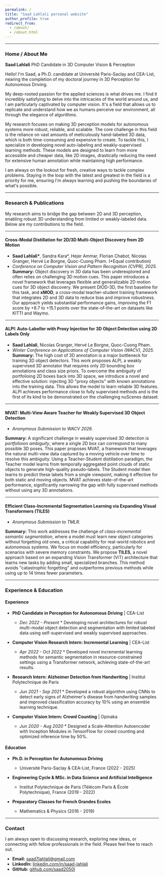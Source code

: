 ```yaml
---
permalink: /
title: "Saad Lahlali personal website"
author_profile: true
redirect_from: 
  - /about/
  - /about.html
---
```


-----
### **Home / About Me**

**Saad Lahlali**
PhD Candidate in 3D Computer Vision & Perception

Hello\! I'm Saad, a Ph.D. candidate at Université Paris-Saclay and CEA-List, nearing the completion of my doctoral journey in 3D Perception for Autonomous Driving.

My deep-rooted passion for the applied sciences is what drives me. I find it incredibly satisfying to delve into the intricacies of the world around us, and I am particularly captivated by computer vision. It's a field that allows us to replicate and understand how we as humans perceive our environment, all through the elegance of algorithms.

My research focuses on making 3D perception models for autonomous systems more robust, reliable, and scalable. The core challenge in this field is the reliance on vast amounts of meticulously hand-labeled 3D data, which is both time-consuming and expensive to create. To tackle this, I specialize in developing novel auto-labeling and weakly-supervised learning methods. These models are designed to learn from more accessible and cheaper data, like 2D images, drastically reducing the need for extensive human annotation while maintaining high performance.

I am always on the lookout for fresh, creative ways to tackle complex problems. Staying in the loop with the latest and greatest in the field is a priority for me, ensuring I'm always learning and pushing the boundaries of what's possible.

-----

### **Research & Publications**

My research aims to bridge the gap between 2D and 3D perception, enabling robust 3D understanding from limited or weakly-labeled data. Below are my contributions to the field.

-----

#### **Cross-Modal Distillation for 2D/3D Multi-Object Discovery from 2D Motion**

  * **Saad Lahlali\***, Sandra Kara\*, Hejer Ammar, Florian Chabot, Nicolas Granger, Hervé Le Borgne, Quoc-Cuong Pham. (\*Equal contribution)
  * *Conference on Computer Vision and Pattern Recognition (CVPR), 2025.* **Summary:** Object discovery in 3D data has been underexplored and often relies on challenging 3D motion cues. This paper introduces a novel framework that leverages flexible and generalizable 2D motion cues for 3D object discovery. We present DIOD-3D, the first baseline for this task, and **xMOD**, a cross-modal teacher-student training framework that integrates 2D and 3D data to reduce bias and improve robustness. Our approach yields substantial performance gains, improving the F1 score by +8.7 to +15.1 points over the state-of-the-art on datasets like KITTI and Waymo.

-----

#### **ALPI: Auto-Labeller with Proxy Injection for 3D Object Detection using 2D Labels Only**

  * **Saad Lahlali**, Nicolas Granger, Hervé Le Borgne, Quoc-Cuong Pham.
  * *Winter Conference on Applications of Computer Vision (WACV), 2025.* **Summary:** The high cost of 3D annotation is a major bottleneck for training 3D object detectors. This work proposes ALPI, a weakly supervised 3D annotator that requires only 2D bounding box annotations and class size priors. To overcome the ambiguity of portfolioing 2D boxes back into 3D space, we introduce a novel and effective solution: injecting 3D "proxy objects" with known annotations into the training data. This allows the model to learn reliable 3D features. ALPI achieves performance close to fully supervised methods and is the first of its kind to be demonstrated on the challenging nuScenes dataset.

-----

#### **MVAT: Multi-View Aware Teacher for Weakly Supervised 3D Object Detection**

  * *Anonymous Submission to WACV 2026.*

**Summary:** A significant challenge in weakly supervised 3D detection is *portfolioion ambiguity*, where a single 2D box can correspond to many possible 3D poses. This paper proposes MVAT, a framework that leverages the natural multi-view data captured by a moving vehicle over time to resolve this ambiguity. Using a Teacher-Student distillation paradigm, the Teacher model learns from temporally aggregated point clouds of static objects to generate high-quality pseudo-labels. The Student model then learns to predict these labels from a single viewpoint, making it effective for both static and moving objects. MVAT achieves state-of-the-art performance, significantly narrowing the gap with fully supervised methods without using any 3D annotations.

-----

#### **Efficient Class-Incremental Segmentation Learning via Expanding Visual Transformers (TILES)**

  * *Anonymous Submission to TMLR.*

**Summary:** This work addresses the challenge of *class-incremental semantic segmentation*, where a model must learn new object categories without forgetting old ones, a critical capability for real-world robotics and autonomous systems. We focus on model efficiency, particularly for scenarios with severe memory constraints. We propose **TILES**, a novel approach based on an expanding Vision Transformer (ViT) architecture that learns new tasks by adding small, specialized branches. This method avoids "catastrophic forgetting" and outperforms previous methods while using up to 14 times fewer parameters.

-----

### **Experience & Education**

#### **Experience**

  * **PhD Candidate in Perception for Autonomous Driving** | CEA-List

      * *Dec 2022 - Present* * Developing novel architectures for robust multi-modal object detection and segmentation with limited labeled data using self-supervised and weakly supervised approaches. 

  * **Computer Vision Research Intern: Incremental Learning** | CEA-List

      * *Apr 2022 - Oct 2022* * Developed novel incremental learning methods for semantic segmentation in resource-constrained settings using a Transformer network, achieving state-of-the-art results. 

  * **Research Intern: Alzheimer Detection from Handwriting** | Institut Polytechnique de Paris

      * *Jun 2021 - Sep 2021* * Developed a robust algorithm using CNNs to detect early signs of Alzheimer's disease from handwriting samples and improved classification accuracy by 10% using an ensemble learning technique. 

  * **Computer Vision Intern: Crowd Counting** | Opinaka

      * *Jun 2020 - Aug 2020* * Designed a Scale-Attention Autoencoder with Inception Modules in TensorFlow for crowd counting and optimized inference time by 50%. 

#### **Education**

  * **Ph.D. in Perception for Autonomous Driving**

      * Université Paris-Saclay & CEA-List, France (2022 - 2025) 

  * **Engineering Cycle & MSc. in Data Science and Artificial Intelligence**

      * Institut Polytechnique de Paris (Télécom Paris & École Polytechnique), France (2019 - 2022) 

  * **Preparatory Classes for French Grandes Ecoles**

      * Mathematics & Physics (2016 - 2019) 

-----

### **Contact**

I am always open to discussing research, exploring new ideas, or connecting with fellow professionals in the field. Please feel free to reach out.

  * **Email:** [saad7lahlali@gmail.com](mailto:saad7lahlali@gmail.com) 
  * **LinkedIn:** [linkedin.com/in/saad-lahlali](https://www.google.com/search?q=https://www.linkedin.com/in/saad-lahlali) 
  * **GitHub:** [github.com/saad2050l](https://www.google.com/search?q=https://github.com/saad2050l) 